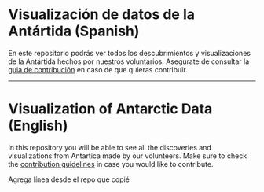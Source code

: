 # Visualización de datos de la Antártida (Spanish)

En este repositorio podrás ver todos los descubrimientos y visualizaciones de la Antártida hechos por nuestros voluntarios. Asegurate de consultar la [guia de contribución](https://github.com/AmeaProyectos/Contribution-Guidelines) en caso de que quieras contribuir. 

-------------------------------------------------------

# Visualization of Antarctic Data (English)

In this repository you will be able to see all the discoveries and visualizations from Antartica made by our volunteers. Make sure to check the [contribution guidelines](https://github.com/AmeaProyectos/Contribution-Guidelines) in case you would like to contribute.

Agrega línea desde el repo que copié
